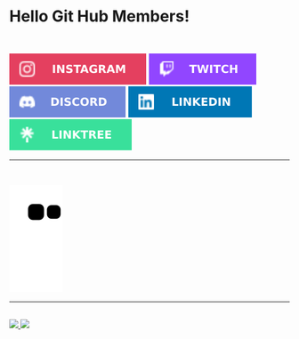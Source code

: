 <h1> Hello Git Hub Members! </h1>
<br>
<div> 

  <a href="https://instagram.com/originalmambo"><img src="./folder/Instagram.svg"></a>
 	<a href="https://www.twitch.tv/mambodark"><img src="./folder/Twitch.svg"></a>
  <a href="https://discord.gg/kyDDcyzK94"><img src="./folder/Discord.svg"></a>
  <a href="https://www.linkedin.com/in/onelsoncarvalho"><img src="./folder/LinkedIn.svg"></a>
  <a href="https://linktr.ee/mambodark"><img src="./folder/linktree.svg"></a>
  <hr><br>
  
 ![snake gif](https://github.com/MamboDark/MamboDark/blob/output/github-contribution-grid-snake.svg)
  
</div>
<hr><br>
<div>
<a href="https://github.com/MamboDark">
<img height="180em" src="https://github-readme-stats.vercel.app/api/top-langs/?username=MamboDark&layout=compact&langs_count=7&theme=dracula"/>
<img height="180em" src="https://github-readme-stats.vercel.app/api?username=MamboDark&show_icons=true&theme=dracula&include_all_commits=true&count_private=true"/>
</div>
